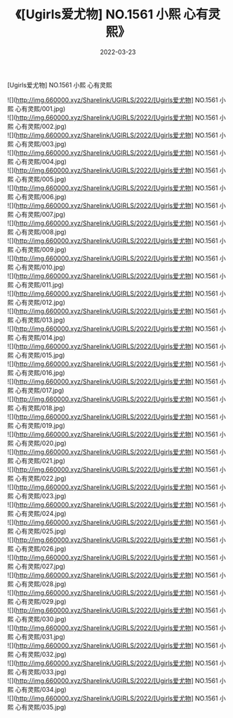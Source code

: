 ﻿---
layout: post
title:  《[Ugirls爱尤物] NO.1561 小熙 心有灵熙》
date:   2022-03-23
img: http://img.660000.xyz/Sharelink/UGIRLS/2022/[Ugirls爱尤物] NO.1561 小熙 心有灵熙/000.jpg
categories: [美女, 清纯, 唯美]
---

[Ugirls爱尤物] NO.1561 小熙 心有灵熙

 ![](http://img.660000.xyz/Sharelink/UGIRLS/2022/[Ugirls爱尤物] NO.1561 小熙 心有灵熙/001.jpg) <br>![](http://img.660000.xyz/Sharelink/UGIRLS/2022/[Ugirls爱尤物] NO.1561 小熙 心有灵熙/002.jpg) <br>![](http://img.660000.xyz/Sharelink/UGIRLS/2022/[Ugirls爱尤物] NO.1561 小熙 心有灵熙/003.jpg) <br>![](http://img.660000.xyz/Sharelink/UGIRLS/2022/[Ugirls爱尤物] NO.1561 小熙 心有灵熙/004.jpg) <br>![](http://img.660000.xyz/Sharelink/UGIRLS/2022/[Ugirls爱尤物] NO.1561 小熙 心有灵熙/005.jpg) <br>![](http://img.660000.xyz/Sharelink/UGIRLS/2022/[Ugirls爱尤物] NO.1561 小熙 心有灵熙/006.jpg) <br>![](http://img.660000.xyz/Sharelink/UGIRLS/2022/[Ugirls爱尤物] NO.1561 小熙 心有灵熙/007.jpg) <br>![](http://img.660000.xyz/Sharelink/UGIRLS/2022/[Ugirls爱尤物] NO.1561 小熙 心有灵熙/008.jpg) <br>![](http://img.660000.xyz/Sharelink/UGIRLS/2022/[Ugirls爱尤物] NO.1561 小熙 心有灵熙/009.jpg) <br>![](http://img.660000.xyz/Sharelink/UGIRLS/2022/[Ugirls爱尤物] NO.1561 小熙 心有灵熙/010.jpg) <br>![](http://img.660000.xyz/Sharelink/UGIRLS/2022/[Ugirls爱尤物] NO.1561 小熙 心有灵熙/011.jpg) <br>![](http://img.660000.xyz/Sharelink/UGIRLS/2022/[Ugirls爱尤物] NO.1561 小熙 心有灵熙/012.jpg) <br>![](http://img.660000.xyz/Sharelink/UGIRLS/2022/[Ugirls爱尤物] NO.1561 小熙 心有灵熙/013.jpg) <br>![](http://img.660000.xyz/Sharelink/UGIRLS/2022/[Ugirls爱尤物] NO.1561 小熙 心有灵熙/014.jpg) <br>![](http://img.660000.xyz/Sharelink/UGIRLS/2022/[Ugirls爱尤物] NO.1561 小熙 心有灵熙/015.jpg) <br>![](http://img.660000.xyz/Sharelink/UGIRLS/2022/[Ugirls爱尤物] NO.1561 小熙 心有灵熙/016.jpg) <br>![](http://img.660000.xyz/Sharelink/UGIRLS/2022/[Ugirls爱尤物] NO.1561 小熙 心有灵熙/017.jpg) <br>![](http://img.660000.xyz/Sharelink/UGIRLS/2022/[Ugirls爱尤物] NO.1561 小熙 心有灵熙/018.jpg) <br>![](http://img.660000.xyz/Sharelink/UGIRLS/2022/[Ugirls爱尤物] NO.1561 小熙 心有灵熙/019.jpg) <br>![](http://img.660000.xyz/Sharelink/UGIRLS/2022/[Ugirls爱尤物] NO.1561 小熙 心有灵熙/020.jpg) <br>![](http://img.660000.xyz/Sharelink/UGIRLS/2022/[Ugirls爱尤物] NO.1561 小熙 心有灵熙/021.jpg) <br>![](http://img.660000.xyz/Sharelink/UGIRLS/2022/[Ugirls爱尤物] NO.1561 小熙 心有灵熙/022.jpg) <br>![](http://img.660000.xyz/Sharelink/UGIRLS/2022/[Ugirls爱尤物] NO.1561 小熙 心有灵熙/023.jpg) <br>![](http://img.660000.xyz/Sharelink/UGIRLS/2022/[Ugirls爱尤物] NO.1561 小熙 心有灵熙/024.jpg) <br>![](http://img.660000.xyz/Sharelink/UGIRLS/2022/[Ugirls爱尤物] NO.1561 小熙 心有灵熙/025.jpg) <br>![](http://img.660000.xyz/Sharelink/UGIRLS/2022/[Ugirls爱尤物] NO.1561 小熙 心有灵熙/026.jpg) <br>![](http://img.660000.xyz/Sharelink/UGIRLS/2022/[Ugirls爱尤物] NO.1561 小熙 心有灵熙/027.jpg) <br>![](http://img.660000.xyz/Sharelink/UGIRLS/2022/[Ugirls爱尤物] NO.1561 小熙 心有灵熙/028.jpg) <br>![](http://img.660000.xyz/Sharelink/UGIRLS/2022/[Ugirls爱尤物] NO.1561 小熙 心有灵熙/029.jpg) <br>![](http://img.660000.xyz/Sharelink/UGIRLS/2022/[Ugirls爱尤物] NO.1561 小熙 心有灵熙/030.jpg) <br>![](http://img.660000.xyz/Sharelink/UGIRLS/2022/[Ugirls爱尤物] NO.1561 小熙 心有灵熙/031.jpg) <br>![](http://img.660000.xyz/Sharelink/UGIRLS/2022/[Ugirls爱尤物] NO.1561 小熙 心有灵熙/032.jpg) <br>![](http://img.660000.xyz/Sharelink/UGIRLS/2022/[Ugirls爱尤物] NO.1561 小熙 心有灵熙/033.jpg) <br>![](http://img.660000.xyz/Sharelink/UGIRLS/2022/[Ugirls爱尤物] NO.1561 小熙 心有灵熙/034.jpg) <br>![](http://img.660000.xyz/Sharelink/UGIRLS/2022/[Ugirls爱尤物] NO.1561 小熙 心有灵熙/035.jpg) <br>